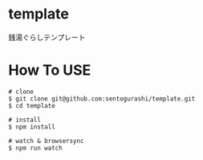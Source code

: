 # template
銭湯ぐらしテンプレート

# How To USE
```
# clone
$ git clone git@github.com:sentogurashi/template.git
$ cd template

# install
$ npm install

# watch & browsersync
$ npm run watch

```
